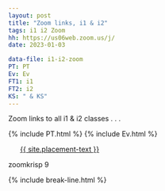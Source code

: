 ```yaml
---
layout: post
title: "Zoom links, i1 & i2"
tags: i1 i2 Zoom
hh: https://us06web.zoom.us/j/
date: 2023-01-03

data-file: i1-i2-zoom
PT: PT
Ev: Ev
FT1: i1
FT2: i2
KS: " & KS"
---
```


Zoom links to all i1 & i2 classes . . .

<!-- {% include FT2.html %} -->
<!-- {% include FT1.html %} -->
{% include PT.html %}
{% include Ev.html %}

<div class="wrap">
  <ul style="list-style: none;" class="buttons">
    <li class="buttons__item">
      <a class="shiney" href="{{ site.placement-link }}">{{ site.placement-text }}</a>
    </li>
  </ul>
  <p>zoomkrisp 9</p>
</div>

{% include break-line.html %}

